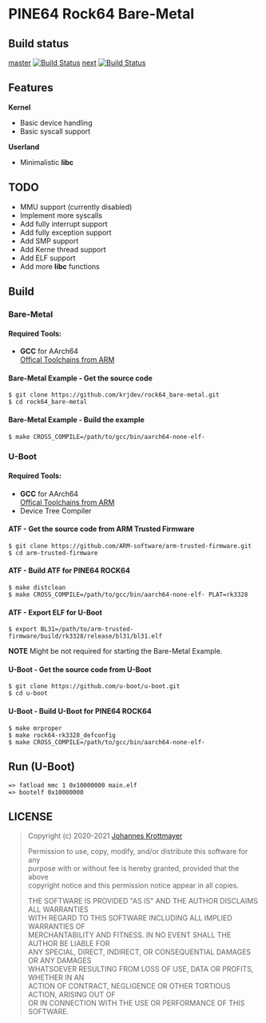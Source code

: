 # PINE64 Rock64 Bare-Metal

## Build status
[master](https://github.com/krjdev/rock64_bare-metal/tree/master)
[![Build Status](https://www.travis-ci.com/krjdev/rock64_bare-metal.svg?branch=master)](https://www.travis-ci.com/krjdev/rock64_bare-metal)
[next](https://github.com/krjdev/rock64_bare-metal/tree/next)
[![Build Status](https://www.travis-ci.com/krjdev/rock64_bare-metal.svg?branch=next)](https://www.travis-ci.com/krjdev/rock64_bare-metal)

## Features

**Kernel**

+ Basic device handling
+ Basic syscall support

**Userland**

+ Minimalistic **libc**

## TODO

* MMU support (currently disabled)
* Implement more syscalls
* Add fully interrupt support
* Add fully exception support
* Add SMP support
* Add Kerne thread support
* Add ELF support
* Add more **libc** functions

## Build

### Bare-Metal
#### Required Tools:

* **GCC** for AArch64  
[Offical Toolchains from ARM](https://developer.arm.com/tools-and-software/open-source-software/developer-tools/gnu-toolchain/gnu-a/downloads)  
#### Bare-Metal Example - Get the source code
```
$ git clone https://github.com/krjdev/rock64_bare-metal.git
$ cd rock64_bare-metal
```
#### Bare-Metal Example - Build the example
```
$ make CROSS_COMPILE=/path/to/gcc/bin/aarch64-none-elf-
```

### U-Boot
#### Required Tools:

* **GCC** for AArch64  
[Offical Toolchains from ARM](https://developer.arm.com/tools-and-software/open-source-software/developer-tools/gnu-toolchain/gnu-a/downloads)  
* Device Tree Compiler

#### ATF - Get the source code from ARM Trusted Firmware
```
$ git clone https://github.com/ARM-software/arm-trusted-firmware.git
$ cd arm-trusted-firmware
```
#### ATF - Build ATF for PINE64 ROCK64
```
$ make distclean
$ make CROSS_COMPILE=/path/to/gcc/bin/aarch64-none-elf- PLAT=rk3328
```
#### ATF - Export ELF for U-Boot
```
$ export BL31=/path/to/arm-trusted-firmware/build/rk3328/release/bl31/bl31.elf
```

**NOTE**
Might be not required for starting the Bare-Metal Example.

#### U-Boot - Get the source code from U-Boot
```
$ git clone https://github.com/u-boot/u-boot.git
$ cd u-boot
```
#### U-Boot - Build U-Boot for PINE64 ROCK64
```
$ make mrproper
$ make rock64-rk3328_defconfig
$ make CROSS_COMPILE=/path/to/gcc/bin/aarch64-none-elf-
```

## Run (U-Boot)
```
=> fatload mmc 1 0x10000000 main.elf
=> bootelf 0x10000000
```

## LICENSE
> Copyright (c) 2020-2021 [Johannes Krottmayer](mailto:krjdev@gmail.com)  
>  
> Permission to use, copy, modify, and/or distribute this software for any  
> purpose with or without fee is hereby granted, provided that the above  
> copyright notice and this permission notice appear in all copies.  
>  
> THE SOFTWARE IS PROVIDED "AS IS" AND THE AUTHOR DISCLAIMS ALL WARRANTIES  
> WITH REGARD TO THIS SOFTWARE INCLUDING ALL IMPLIED WARRANTIES OF  
> MERCHANTABILITY AND FITNESS. IN NO EVENT SHALL THE AUTHOR BE LIABLE FOR  
> ANY SPECIAL, DIRECT, INDIRECT, OR CONSEQUENTIAL DAMAGES OR ANY DAMAGES  
> WHATSOEVER RESULTING FROM LOSS OF USE, DATA OR PROFITS, WHETHER IN AN  
> ACTION OF CONTRACT, NEGLIGENCE OR OTHER TORTIOUS ACTION, ARISING OUT OF  
> OR IN CONNECTION WITH THE USE OR PERFORMANCE OF THIS SOFTWARE. 
